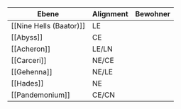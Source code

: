 
| Ebene                   | Alignment | Bewohner |
| ----------------------- | --------- | -------- |
| [[Nine Hells (Baator)]] | LE        |          |
| [[Abyss]]               | CE        |          |
| [[Acheron]]             | LE/LN     |          |
| [[Carceri]]             | NE/CE     |          |
| [[Gehenna]]             | NE/LE     |          |
| [[Hades]]               | NE        |          |
| [[Pandemonium]]         | CE/CN     |          |
